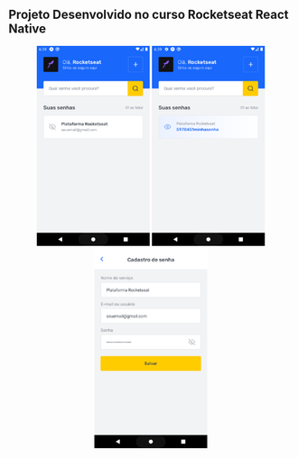 ## Projeto Desenvolvido no curso Rocketseat React Native

<p align="center">
  <img width="200" height"100" src="assets/to_readme/tela_principal.png">
  <img width="200" height"100" src="assets/to_readme/tela_senha.png">
  <img width="200" height"100" src="assets/to_readme/tela_cadastro.png">
</p>

